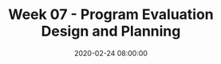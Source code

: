 ---
layout: single_presentation
name: week-07-program-evaluation-design-and-planning.md
title: "Week 07 - Program Evaluation Design and Planning"
date:  2020-02-24 08:00:00
presentation_id: fxcnaw
permalink: /presentations/fxcnaw/
redirect_from:
  - /presentations/fxcnaw/week-07-program-evaluation-design-and-planning
slides: 
  - slide_name: deck-4922-large-0.jpeg
    slide_text: >
      <p><strong>Location</strong>: CBC Campus -  SWL 208<br />
      <strong>Time</strong>: Mondays from 5:30-8:15<br />
      <strong>Week 07</strong>: 2/24/20<br />
      <strong>Topic and Content Area</strong>:</p>
      <ul>
      <li>Evaluation Design</li>
      <li>Planning</li>
      </ul>
      <p><strong>Reading Assignment</strong>: Kapp and Anderson chapters 8-9<br />
      <strong>Assignments Due</strong>:</p>
      <ul>
      <li>A-02 Reading Quiz 02/24/20</li>
      <li>A-04a: Weekly Journal 03 03/01/20</li>
      <li>A-04c: Group Work Plan 03/01/20</li>
      </ul>
      <p><strong>Other Important Information</strong>: N/A</p>
      
  - slide_name: deck-4922-large-1.jpeg
    slide_text: >
      <p>What <strong>success</strong> did you have? What <strong>barriers</strong> did you face?</p>
      <p>If you were to do it again, what would you do <strong>differently</strong>? Why?</p>
      
  - slide_name: deck-4922-large-2.jpeg
    slide_text: >
      <blockquote>
      <p>What are the qualities and components of a good logic model?</p>
      </blockquote>
      
  - slide_name: deck-4922-large-3.jpeg
    slide_text: >
      <ol>
      <li>We will use our logic models to identify information needs.</li>
      <li>We will identify the strengths and weaknesses of various program evaluation design models.</li>
      <li>We will utilize our logic models and our understanding of program evaluation design models to develop our evaluation plans.</li>
      </ol>
      
  - slide_name: deck-4922-large-4.jpeg
    slide_text: >
      
  - slide_name: deck-4922-large-5.jpeg
    slide_text: >
      <blockquote>
      <p>Reviewing the logic model, ask yourself, "What information do we need to effectively evaluate the processes and outcomes of the program?"</p>
      </blockquote>
      <p><strong>Process</strong>: A process is the implementation of a key component of the program. In the Kellogg logic model, processes are described as activities and quantified as outputs.</p>
      <p><strong>Outcomes</strong>: Outcomes are results that occur that are directly linked to program processes.</p>
      
  - slide_name: deck-4922-large-6.jpeg
    slide_text: >
      <p>[Whole Class Activity] Discuss this as an example logical model. Review how it would be created, the details within it, and how it helps in determining the evaluative process</p>
      
  - slide_name: deck-4922-large-7.jpeg
    slide_text: >
      <p>Conceptualization for program and component and the indicators that we can track.</p>
      
  - slide_name: deck-4922-large-8.jpeg
    slide_text: >
      <p>Adding to the conceptualization</p>
      
  - slide_name: deck-4922-large-9.jpeg
    slide_text: >
      <blockquote>
      <p>Reviewing your logic model, ask yourself…</p>
      </blockquote>
      <blockquote>
      <p>"What information do you need to effectively evaluate the <strong>processes</strong> and <strong>outcomes</strong> of the program?"</p>
      </blockquote>
      
  - slide_name: deck-4922-large-10.jpeg
    slide_text: >
      
  - slide_name: deck-4922-large-11.jpeg
    slide_text: >
      <p>[Whole Class Activity] How can we get the data we need for a program evaluation?</p>
      
  - slide_name: deck-4922-large-12.jpeg
    slide_text: >
      <ul>
      <li>Questionnaires, surveys, checklists</li>
      <li>Interviews</li>
      <li>Observations</li>
      <li>Focus groups</li>
      <li>Existing data (systematically gathered data, case files, treatment documentation, etc.)</li>
      <li>Controlled experiments</li>
      </ul>
      
  - slide_name: deck-4922-large-13.jpeg
    slide_text: >
      <p>[Small Group Activity] Discuss</p>
      <p>What are the advantages of getting data using this source? What are the disadvantages?</p>
      
  - slide_name: deck-4922-large-14.jpeg
    slide_text: >
      <p>Addition of information sources</p>
      
  - slide_name: deck-4922-large-15.jpeg
    slide_text: >
      <blockquote>
      <p>Review the program components and indicators you identified</p>
      </blockquote>
      <blockquote>
      <p>What is the best source of information for each indicator?</p>
      </blockquote>
      
  - slide_name: deck-4922-large-16.jpeg
    slide_text: >
      
  - slide_name: deck-4922-large-17.jpeg
    slide_text: >
      <ol>
      <li>What program component(s) will you evaluate?</li>
      <li>What indicator will you use to measure each component?</li>
      <li>What will be your data source for each indicator?</li>
      <li>What does "success" look like?
      A. Comparison with pre-established target? (What is the pre-established target?)
      B. Positive change over time? (What are the time frames?)</li>
      <li>How will you collect the data?</li>
      <li>By when will you collect the data?</li>
      <li>Who will be responsible for collecting the data?</li>
      <li>How will you share the data?</li>
      </ol>
      
  - slide_name: deck-4922-large-18.jpeg
    slide_text: >
      <p>Discuss what to include…</p>
      
presentation_description: >
  <p>This week is about understanding the logic model and being able to connect that to the program evaluation. The objectives are as follows:</p>
  <ol>
  <li>We will use our logic models to identify information needs.</li>
  <li>We will identify the strengths and weaknesses of various program evaluation design models.</li>
  <li>We will utilize our logic models and our understanding of program evaluation design models to develop our evaluation plans.</li>
  </ol>
  
downloadable_slides: deck-4922.pdf
slides_count: 19
header:
  teaser: deck-4922-thumb-0.jpeg
presentation_video:
location: "Heritage University"
tags:
  - Heritage University
  - BASW Program
  - SOWK 460w
---